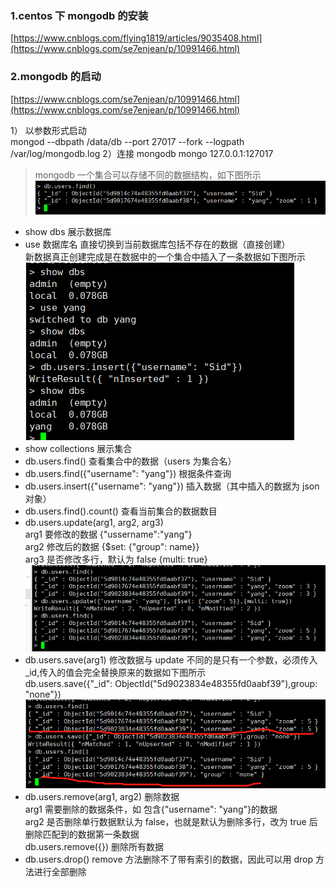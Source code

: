 ### 1.centos 下 mongodb 的安装

[https://www.cnblogs.com/flying1819/articles/9035408.html](https://www.cnblogs.com/se7enjean/p/10991466.html)

### 2.mongodb 的启动

[https://www.cnblogs.com/se7enjean/p/10991466.html](https://www.cnblogs.com/se7enjean/p/10991466.html)

1） 以参数形式启动  
mongod --dbpath /data/db --port 27017 --fork --logpath /var/log/mongodb.log
2）连接 mongodb
mongo 127.0.0.1:127017

> mongodb 一个集合可以存储不同的数据结构，如下图所示
> ![3_02](./images/3_02.jpg)

- show dbs 展示数据库
- use 数据库名 直接切换到当前数据库包括不存在的数据（直接创建）  
  新数据真正创建完成是在数据中的一个集合中插入了一条数据如下图所示
  ![3_01](./images/3_01.jpg)
- show collections 展示集合
- db.users.find() 查看集合中的数据（users 为集合名）
- db.users.find({"username": "yang"}) 根据条件查询
- db.users.insert({"username": "yang"}) 插入数据（其中插入的数据为 json 对象）
- db.users.find().count() 查看当前集合的数据数目
- db.users.update(arg1, arg2, arg3)  
  arg1 要修改的数据 {"ussername":"yang"}  
  arg2 修改后的数据 {\$set: {"group": name}}  
  arg3 是否修改多行，默认为 false {multi: true}  
  ![3_03](./images/3_03.jpg)
- db.users.save(arg1) 修改数据与 update 不同的是只有一个参数，必须传入\_id,传入的值会完全替换原来的数据如下图所示  
  db.users.save({"\_id": ObjectId("5d9023834e48355fd0aabf39"),group: "none"})  
  ![3_04](./images/3_04.jpg)
- db.users.remove(arg1, arg2) 删除数据  
  arg1 需要删除的数据条件，如 包含{"username": "yang"}的数据  
  arg2 是否删除单行数据默认为 false，也就是默认为删除多行，改为 true 后删除匹配到的数据第一条数据  
  db.users.remove({}) 删除所有数据
- db.users.drop() remove 方法删除不了带有索引的数据，因此可以用 drop 方法进行全部删除
